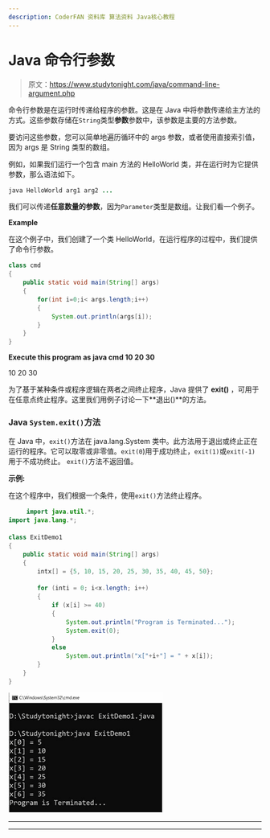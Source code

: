 ```yaml
---
description: CoderFAN 资料库 算法资料 Java核心教程
---
```


# Java 命令行参数

> 原文：<https://www.studytonight.com/java/command-line-argument.php>

命令行参数是在运行时传递给程序的参数。这是在 Java 中将参数传递给主方法的方式。这些参数存储在`String`类型**参数**参数中，该参数是主要的方法参数。

要访问这些参数，您可以简单地遍历循环中的 args 参数，或者使用直接索引值，因为 args 是 String 类型的数组。

例如，如果我们运行一个包含 main 方法的 HelloWorld 类，并在运行时为它提供参数，那么语法如下。

```java
java HelloWorld arg1 arg2 ...
```

我们可以传递**任意数量的参数**，因为`Parameter`类型是数组。让我们看一个例子。

**Example**

在这个例子中，我们创建了一个类 HelloWorld，在运行程序的过程中，我们提供了命令行参数。

```java
class cmd
{
    public static void main(String[] args)
    {
        for(int i=0;i< args.length;i++)
        {
            System.out.println(args[i]);
        }
    }
}
```

**Execute this program as java cmd 10 20 30**

10 20 30

为了基于某种条件或程序逻辑在两者之间终止程序，Java 提供了 **exit()** ，可用于在任意点终止程序。这里我们用例子讨论一下**退出()**的方法。

### Java `System.exit()`方法

在 Java 中，`exit()`方法在 java.lang.System 类中。此方法用于退出或终止正在运行的程序。它可以取零或非零值。`exit(0`)用于成功终止，`exit(1)`或`exit(-1)`用于不成功终止。 `exit()`方法不返回值。

**示例:**

在这个程序中，我们根据一个条件，使用`exit()`方法终止程序。

```java
	 import java.util.*; 
import java.lang.*; 

class ExitDemo1
{ 
    public static void main(String[] args) 
    { 
        intx[] = {5, 10, 15, 20, 25, 30, 35, 40, 45, 50}; 

        for (inti = 0; i<x.length; i++) 
        { 
            if (x[i] >= 40) 
            { 
                System.out.println("Program is Terminated..."); 
                System.exit(0); 
            } 
            else
                System.out.println("x["+i+"] = " + x[i]); 
        } 
    } 
} 

```

![system-exit-program](img/c3c10e266b9fdcd3c3b322b7745dece5.png)

* * *

* * *
